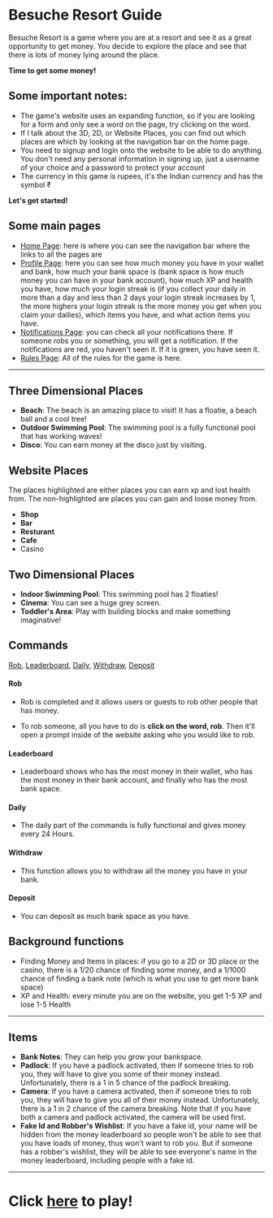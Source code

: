 # Besuche Resort Guide

Besuche Resort is a game where you are at a resort and see it as a great opportunity to get money. You decide to explore the place and see that there is lots of money lying around the place. 

**Time to get some money!**

## Some important notes: 
- The game's website uses an expanding function, so if you are looking for a form and only see a word on the page, try clicking on the word. 
- If I talk about the 3D, 2D, or Website Places, you can find out which places are which by looking at the navigation bar on the home page.
- You need to signup and login onto the website to be able to do anything. You don't need any personal information in signing up, just a username of your choice and a password to protect your account
- The currency in this game is rupees, it's the Indian currency and has the symbol ₹

**Let's get started!**

## Some main pages
- [Home Page](https://BesucheResort.vulcanwm.repl.co/): here is where you can see the navigation bar where the links to all the pages are
- [Profile Page](https://BesucheResort.vulcanwm.repl.co/profile): here you can see how much money you have in your wallet and bank, how much your bank space is (bank space is how much money you can have in your bank account), how much XP and health you have, how much your login streak is (if you collect your daily in more than a day and less than 2 days your login streak increases by 1, the more highers your login streak is the more money you get when you claim your dailies), which items you have, and what action items you have.
- [Notifications Page](https://BesucheResort.vulcanwm.repl.co/notifs): you can check all your notifications there. If someone robs you or something, you will get a notification. If the notifications are red, you haven't seen it. If it is green, you have seen it.
- [Rules Page](https://BesucheResort.vulcanwm.repl.co/rules): All of the rules for the game is here.
----------------
## Three Dimensional Places

   - **Beach**: The beach is an amazing place to visit! It has a floatie, a beach ball and a cool tree!
   - **Outdoor Swimming Pool**: The swimming pool is a fully functional pool that has working waves!
   - **Disco**: You can earn money at the disco just by visiting.

## Website Places
The places highlighted are either places you can earn xp and lost health from. The non-highlighted are places you can gain and loose money from.
   - **Shop**
   - **Bar** 
   - **Resturant**
   - **Cafe**
   - Casino

## Two Dimensional Places
   - **Indoor Swimming Pool**: This swimming pool has 2 floaties!
   - **Cinema**: You can see a huge grey screen.
   - **Toddler's Area**: Play with building blocks and make something imaginative!

## Commands
[Rob](https://besucheresort.vulcanwm.repl.co/rob), [Leaderboard](https://besucheresort.vulcanwm.repl.co/leaderboards), [Daily](https://besucheresort.vulcanwm.repl.co/daily), [Withdraw](https://besucheresort.vulcanwm.repl.co/withdraw), [Deposit](https://besucheresort.vulcanwm.repl.co/deposit)

#### Rob
- Rob is completed and it allows users or guests to rob other people that has money. 


- To rob someone, all you have to do is **click on the word, rob**. Then it'll open a prompt inside of the website asking who you would like to rob.

#### Leaderboard
- Leaderboard shows  who has the most money in their wallet, who has the most money in their bank account, and finally who has the most bank space.

#### Daily
- The daily part of the commands is fully functional and gives money every 24 Hours. 

#### Withdraw
- This function allows you to withdraw all the money you have in your bank.

#### Deposit
- You can deposit as much bank space as you have.



## Background functions
- Finding Money and Items in places: if you go to a 2D or 3D place or the casino, there is a 1/20 chance of finding some money, and a 1/1000 chance of finding a bank note (which is what you use to get more bank space)
- XP and Health: every minute you are on the website, you get 1-5 XP and lose 1-5 Health

---

## Items
- **Bank Notes**: They can help you grow your bankspace.
- **Padlock**: If you have a padlock activated, then if someone tries to rob you, they will have to give you some of their money instead. Unfortunately, there is a 1 in 5 chance of the padlock breaking.
- **Camera**: If you have a camera activated, then if someone tries to rob you, they will have to give you all of their money instead. Unfortunately, there is a 1 in 2 chance of the camera breaking. Note that if you have both a camera and padlock activated, the camera will be used first.
- **Fake Id and Robber's Wishlist**: If you have a fake id, your name will be hidden from the money leaderboard so people won't be able to see that you have loads of money, thus won't want to rob you. But if someone has a robber's wishlist, they will be able to see everyone's name in the money leaderboard, including people with a fake id.

---

# **Click [here](https://BesucheResort.vulcanwm.repl.co/) to play!**